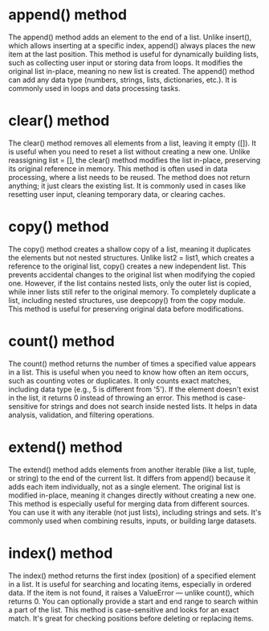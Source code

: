 # append() method
The append() method adds an element to the end of a list. Unlike insert(), which allows inserting at a specific index, append() always places the new item at the last position. This method is useful for dynamically building lists, such as collecting user input or storing data from loops. It modifies the original list in-place, meaning no new list is created. The append() method can add any data type (numbers, strings, lists, dictionaries, etc.). It is commonly used in loops and data processing tasks.

# clear() method
The clear() method removes all elements from a list, leaving it empty ([]). It is useful when you need to reset a list without creating a new one. Unlike reassigning list = [], the clear() method modifies the list in-place, preserving its original reference in memory. This method is often used in data processing, where a list needs to be reused. The method does not return anything; it just clears the existing list. It is commonly used in cases like resetting user input, cleaning temporary data, or clearing caches.

# copy() method
The copy() method creates a shallow copy of a list, meaning it duplicates the elements but not nested structures. Unlike list2 = list1, which creates a reference to the original list, copy() creates a new independent list. This prevents accidental changes to the original list when modifying the copied one. However, if the list contains nested lists, only the outer list is copied, while inner lists still refer to the original memory. To completely duplicate a list, including nested structures, use deepcopy() from the copy module. This method is useful for preserving original data before modifications.

# count() method
The count() method returns the number of times a specified value appears in a list. This is useful when you need to know how often an item occurs, such as counting votes or duplicates. It only counts exact matches, including data type (e.g., 5 is different from '5'). If the element doesn't exist in the list, it returns 0 instead of throwing an error. This method is case-sensitive for strings and does not search inside nested lists. It helps in data analysis, validation, and filtering operations.

# extend() method
The extend() method adds elements from another iterable (like a list, tuple, or string) to the end of the current list. It differs from append() because it adds each item individually, not as a single element. The original list is modified in-place, meaning it changes directly without creating a new one. This method is especially useful for merging data from different sources. You can use it with any iterable (not just lists), including strings and sets. It's commonly used when combining results, inputs, or building large datasets.

# index() method
The index() method returns the first index (position) of a specified element in a list. It is useful for searching and locating items, especially in ordered data. If the item is not found, it raises a ValueError — unlike count(), which returns 0. You can optionally provide a start and end range to search within a part of the list. This method is case-sensitive and looks for an exact match. It's great for checking positions before deleting or replacing items.
